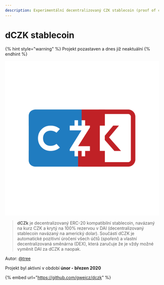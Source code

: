 ```yaml
---
description: Experimentální decentralizovaný CZK stablecoin (proof of concept)
---
```


# dCZK stablecoin

{% hint style="warning" %}
Projekt pozastaven a dnes již neaktuální
{% endhint %}

<img src="../../.gitbook/assets/dczk.png" alt="" data-size="original">

> **dCZk** je decentralizovaný ERC-20 kompatibilní stablecoin, navázaný na kurz CZK a krytý na 100% rezervou v DAI (decentralizovaný stablecoin navázaný na americký dolar). Součástí dCZK je automatické pozitivní úročení všech účtů (_spoření_) a vlastní decentralizovaná směnárna (DEX), která zaručuje že je vždy možné vyměnit DAI za dCZK a naopak.

Autor: [@tree](https://forum.gwei.cz/u/tree)

Projekt byl aktivní v období **únor - březen 2020**

{% embed url="https://github.com/gweicz/dczk" %}

